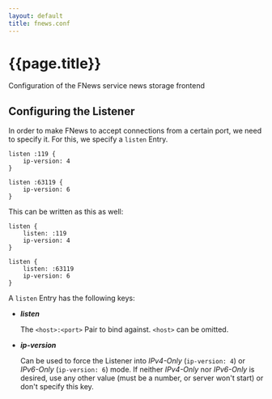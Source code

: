 ```yaml
---
layout: default
title: fnews.conf
---
```


# {{page.title}}
Configuration of the FNews service news storage frontend

## Configuring the Listener

In order to make FNews to accept connections from a certain port, we need to specify it. For this, we specify a `listen` Entry.

```
listen :119 {
	ip-version: 4
}

listen :63119 {
	ip-version: 6
}
```

This can be written as this as well:

```
listen {
	listen: :119
	ip-version: 4
}

listen {
	listen: :63119
	ip-version: 6
}
```

A `listen` Entry has the following keys:

* __*listen*__

  The `<host>:<port>` Pair to bind against. `<host>` can be omitted.

* __*ip-version*__

  Can be used to force the Listener into *IPv4-Only* (`ip-version: 4`) or *IPv6-Only* (`ip-version: 6`) mode.
  If neither *IPv4-Only* nor *IPv6-Only* is desired, use any other value (must be a number, or server won't start) or
  don't specify this key.

